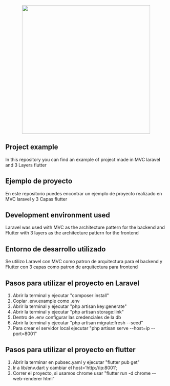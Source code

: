 <p align="center">
    <a href="https://quokasoft.com/" target="_blank">
        <img src="https://quokasoft.com/images/logo-dark.png" width="400">
    </a>
</p>

## Project example 
In this repository you can find an example of project made in MVC laravel and 3 Layers flutter

## Ejemplo de proyecto
En este repositorio puedes encontrar un ejemplo de proyecto realizado en MVC laravel y 3 Capas flutter

## Development environment used
Laravel was used with MVC as the architecture pattern for the backend and Flutter with 3 layers as the architecture pattern for the frontend

## Entorno de desarrollo utilizado
Se utilizo Laravel con MVC como patron de arquitectura para el backend y Flutter con 3 capas como patron de arquitectura para frontend

## Pasos para utilizar el proyecto en Laravel
1) Abrir la terminal y ejecutar "composer install"
2) Copiar .env.example como .env
3) Abrir la terminal y ejecutar "php artisan key:generate"
4) Abrir la terminal y ejecutar "php artisan storage:link"
4) Dentro de .env configurar las credenciales de la db
5) Abrir la terminal y ejecutar "php artisan migrate:fresh --seed"
6) Para crear el servidor local ejecutar "php artisan serve --host=ip --port=8001"

## Pasos para utilizar el proyecto en flutter
1) Abrir la terminar en pubsec.yaml y ejecutar "flutter pub get"
2) Ir a lib/env.dart y cambiar el host='http://ip:8001';
3) Correr el proyecto, si usamos chrome usar "flutter run -d chrome --web-renderer html"